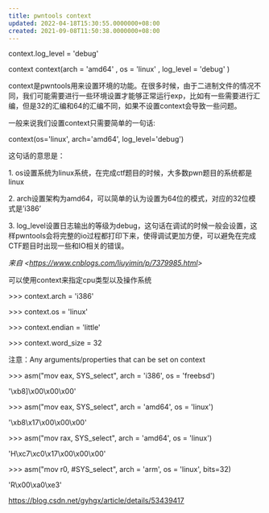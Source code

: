 ```yaml
---
title: pwntools context
updated: 2022-04-18T15:30:55.0000000+08:00
created: 2021-09-08T11:50:38.0000000+08:00
---
```


context.log_level = 'debug'

context
context(arch = 'amd64' , os = 'linux' , log_level = 'debug' )

context是pwntools用来设置环境的功能。在很多时候，由于二进制文件的情况不同，我们可能需要进行一些环境设置才能够正常运行exp，比如有一些需要进行汇编，但是32的汇编和64的汇编不同，如果不设置context会导致一些问题。

一般来说我们设置context只需要简单的一句话:

context(os='linux', arch='amd64', log_level='debug')

这句话的意思是：

1\. os设置系统为linux系统，在完成ctf题目的时候，大多数pwn题目的系统都是linux

2\. arch设置架构为amd64，可以简单的认为设置为64位的模式，对应的32位模式是’i386’

3\. log_level设置日志输出的等级为debug，这句话在调试的时候一般会设置，这样pwntools会将完整的io过程都打印下来，使得调试更加方便，可以避免在完成CTF题目时出现一些和IO相关的错误。

*来自 \<<https://www.cnblogs.com/liuyimin/p/7379985.html>\>*

可以使用context来指定cpu类型以及操作系统

\>\>\> context.arch = 'i386'

\>\>\> context.os = 'linux'

\>\>\> context.endian = 'little'

\>\>\> context.word_size = 32

注意：Any arguments/properties that can be set on context

\>\>\> asm("mov eax, SYS_select", arch = 'i386', os = 'freebsd')

'\xb8\]\x00\x00\x00'

\>\>\> asm("mov eax, SYS_select", arch = 'amd64', os = 'linux')

'\xb8\x17\x00\x00\x00'

\>\>\> asm("mov rax, SYS_select", arch = 'amd64', os = 'linux')

'H\xc7\xc0\x17\x00\x00\x00'

\>\>\> asm("mov r0, \#SYS_select", arch = 'arm', os = 'linux', bits=32)

'R\x00\xa0\xe3'

<https://blog.csdn.net/gyhgx/article/details/53439417>

